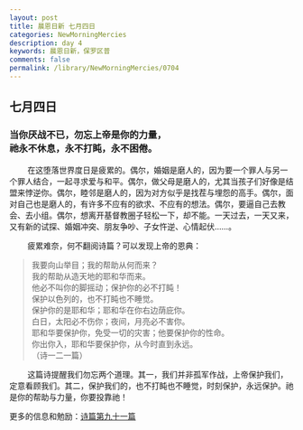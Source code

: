 ```yaml
---
layout: post
title: 晨恩日新 七月四日
categories: NewMorningMercies
description: day 4
keywords: 晨恩日新，保罗区普
comments: false
permalink: /library/NewMorningMercies/0704
---
```


## 七月四日

### 当你厌战不已，勿忘上帝是你的力量， <br> 祂永不休息，永不打盹，永不困倦。

&emsp;&emsp; 在这堕落世界度日是疲累的。偶尔，婚姻是磨人的，因为要一个罪人与另一个罪人结合，一起寻求爱与和平。偶尔，做父母是磨人的，尤其当孩子们好像是结盟来悖逆你。偶尔，睦邻是磨人的，因为对方似乎是找茬与埋怨的高手。偶尔，面对自己也是磨人的，有许多不应有的欲求、不应有的想法。偶尔，要逼自己去教会、去小组。偶尔，想离开基督教圈子轻松一下，却不能。一天过去，一天又来，又有新的试探、婚姻冲突、朋友争吵、子女忤逆、心情起伏……。

&emsp;&emsp; 疲累难奈，何不翻阅诗篇？可以发现上帝的恩典：

> 我要向山举目；我的帮助从何而来？<br>
我的帮助从造天地的耶和华而来。<br>
他必不叫你的脚摇动；保护你的必不打盹！<br>
保护以色列的，也不打盹也不睡觉。<br>
保护你的是耶和华；耶和华在你右边荫庇你。<br>
白日，太阳必不伤你；夜间，月亮必不害你。<br>
耶和华要保护你，免受一切的灾害；他要保护你的性命。<br>
你出你入，耶和华要保护你，从今时直到永远。<br>
（诗一二一篇）

&emsp;&emsp; 这篇诗提醒我们勿忘两个道理。其一，我们并非孤军作战，上帝保护我们，定意看顾我们。其二，保护我们的，也不打盹也不睡觉，时刻保护，永远保护。祂是你的帮助与力量，你要投靠祂！

更多的信息和勉励：[诗篇第九十一篇]()
